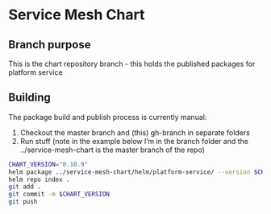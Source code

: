 # Service Mesh Chart

## Branch purpose
This is the chart repository branch - this holds the published packages for platform service

## Building
The package build and publish process is currently manual:

1)	Checkout the master branch and (this) gh-branch in separate folders
2)	Run stuff (note in the example below I’m in the branch folder and the ../service-mesh-chart is the master branch of the repo)

``` sh
CHART_VERSION="0.10.9"
helm package ../service-mesh-chart/helm/platform-service/ --version $CHART_VERSION
helm repo index .
git add .
git commit -m $CHART_VERSION
git push
```
